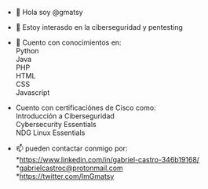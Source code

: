 - 👋 Hola soy @gmatsy
- 👀 Estoy interasdo en la ciberseguridad y pentesting
- 🌱 Cuento con conocimientos en:<br>
  Python<br>
  Java<br>
  PHP<br>
  HTML<br>
  CSS<br>
  Javascript<br>
  
- Cuento con certificaciónes de Cisco como:<br>
  Introducción a Ciberseguridad<br>
  Cybersecurity Essentials<br>
  NDG Linux Essentials<br>

- 📫 pueden contactar conmigo por:<br>
*https://www.linkedin.com/in/gabriel-castro-346b19168/<br>
*gabrielcastroc@protonmail.com<br>
*https://twitter.com/ImGmatsy <br>
<!---
gmatsy/gmatsy is a ✨ special ✨ repository because its `README.md` (this file) appears on your GitHub profile.
You can click the Preview link to take a look at your changes.
--->
